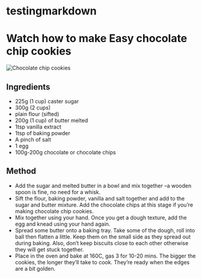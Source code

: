 # testingmarkdown

# Watch how to make Easy chocolate chip cookies
![Chocolate chip cookies](https://hips.hearstapps.com/hmg-prod.s3.amazonaws.com/images/delish-200603-toll-house-chocolate-chip-cookies-0003-landscape-ag-1591384336.jpg?crop=1.00xw:1.00xh;0,0&resize=768:* "chocolate chip cookies")

## Ingredients

- 225g (1 cup) caster sugar
- 300g (2 cups) 
- plain flour (sifted)
- 200g (1 cup) of butter melted
- 1tsp vanilla extract
- 1tsp of baking powder
- A pinch of salt
- 1 egg
- 100g-200g chocolate or chocolate chips

## Method

- Add the sugar and melted butter in a bowl and mix together –a wooden spoon is fine, no need for a whisk.
- Sift the flour, baking powder, vanilla and salt together and add to the sugar and butter mixture. Add the chocolate chips at this stage if you’re making chocolate chip cookies.
- Mix together using your hand. Once you get a dough texture, add the egg and knead using your hand again.
- Spread some butter onto a baking tray. Take some of the dough, roll into ball then flatten a little. Keep them on the small side as they spread out during baking. Also, don’t keep biscuits close to each other otherwise they will get stuck together.
- Place in the oven and bake at 160C, gas 3 for 10-20 mins. The bigger the cookies, the longer they’ll take to cook. They’re ready when the edges are a bit golden.
